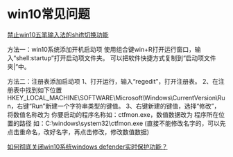 # win10常见问题
[禁止win10五笔输入法的shift切换功能](https://github.com/flowercodec/Win10WubiShiftPatch)

方法一：win10系统添加开机启动项
使用组合键win+R打开运行窗口，输入“shell:startup”打开启动项文件夹。
可以把软件快捷方式复制到“启动项文件夹|”中。

方法二：注册表添加启动项
1、打开运行，输入“regedit”，打开注册表。
2、在注册表中找到如下位置HKEY_LOCAL_MACHINE\SOFTWARE\Microsoft\Windows\CurrentVersion\Run，右键“Run”新建一个字符串类型的键值。
3、右键新建的键值，选择“修改”，将数值名称改为 你要启动的程序名称如：ctfmon.exe，数值数据改为 程序所在位置的路径 如：C:\windows\system32\ctfmon.exe (直接不能修改名字的，可以先点击重命名，改好名字，再点击修改，修改数值数据)

[如何彻底关闭win10系统windows defender实时保护功能？](https://www.lmdouble.com/1703164156.html)